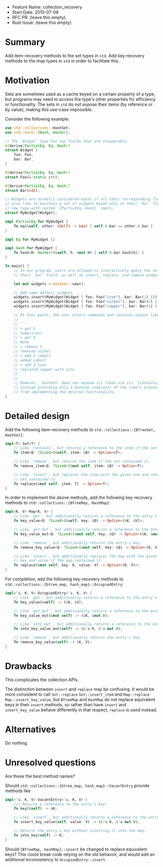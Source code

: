 - Feature Name: collection_recovery
- Start Date: 2015-07-08
- RFC PR: (leave this empty)
- Rust Issue: (leave this empty)

# Summary

Add item-recovery methods to the set types in `std`. Add key-recovery methods to the map types in
`std` in order to facilitate this.

# Motivation

Sets are sometimes used as a cache keyed on a certain property of a type, but programs may need to
access the type's other properties for efficiency or functionailty. The sets in `std` do not expose
their items (by reference or by value), making this use-case impossible.

Consider the following example:

```rust
use std::collections::HashSet;
use std::hash::{Hash, Hasher};

// The `Widget` type has two fields that are inseparable.
#[derive(PartialEq, Eq, Hash)]
struct Widget {
    foo: Foo,
    bar: Bar,
}

#[derive(PartialEq, Eq, Hash)]
struct Foo(&'static str);

#[derive(PartialEq, Eq, Hash)]
struct Bar(u32);

// Widgets are normally considered equal if all their corresponding fields are equal, but we would
// also like to maintain a set of widgets keyed only on their `bar` field. To this end, we create a
// new type with custom `{PartialEq, Hash}` impls.
struct MyWidget(Widget);

impl PartialEq for MyWidget {
    fn eq(&self, other: &Self) -> bool { self.0.bar == other.0.bar }
}

impl Eq for MyWidget {}

impl Hash for MyWidget {
    fn hash<H: Hasher>(&self, h: &mut H) { self.0.bar.hash(h); }
}

fn main() {
    // In our program, users are allowed to interactively query the set of widgets according to
    // their `bar` field, as well as insert, replace, and remove widgets.

    let mut widgets = HashSet::new();

    // Add some default widgets.
    widgets.insert(MyWidget(Widget { foo: Foo("iron"), bar: Bar(1) }));
    widgets.insert(MyWidget(Widget { foo: Foo("nickel"), bar: Bar(2) }));
    widgets.insert(MyWidget(Widget { foo: Foo("copper"), bar: Bar(3) }));

    // At this point, the user enters commands and receives output like:
    //
    // ```
    // > get 1
    // Some(iron)
    // > get 4
    // None
    // > remove 2
    // removed nickel
    // > add 2 cobalt
    // added cobalt
    // > add 3 zinc
    // replaced copper with zinc
    // ```
    //
    // However, `HashSet` does not expose its items via its `{contains, insert, remove}` methods,
    // instead providing only a boolean indicator of the item's presence in the set, preventing us
    // from implementing the desired functionality.
}
```

# Detailed design

Add the following item-recovery methods to `std::collections::{BTreeSet, HashSet}`:

```rust
impl<T> Set<T> {
    // Like `contains`, but returns a reference to the item if the set contains it.
    fn item<Q: ?Sized>(&self, item: &Q) -> Option<&T>;

    // Like `remove`, but returns the item if the set contained it.
    fn remove_item<Q: ?Sized>(&mut self, item: &Q) -> Option<T>;

    // Like `insert`, but replaces the item with the given one and returns the previous item if the
    // set contained it.
    fn replace(&mut self, item: T) -> Option<T>;
}
```

In order to implement the above methods, add the following key-recovery methods to
`std::collections::{BTreeMap, HashMap}`:

```rust
impl<K, V> Map<K, V> {
    // Like `get`, but additionally returns a reference to the entry's key.
    fn key_value<Q: ?Sized>(&self, key: &Q) -> Option<(&K, &V)>;

    // Like `get_mut`, but additionally returns a reference to the entry's key.
    fn key_value_mut<Q: ?Sized>(&mut self, key: &Q) -> Option<(&K, &mut V)>;

    // Like `remove`, but additionally returns the entry's key.
    fn remove_key_value<Q: ?Sized>(&mut self, key: &Q) -> Option<(K, V)>;

    // Like `insert`, but additionally replaces the key with the given one and returns the previous
    // key and value if the map contained it.
    fn replace(&mut self, key: K, value: V) -> Option<(K, V)>;
}
```

For completion, add the following key-recovery methods to
`std::collections::{btree_map, hash_map}::OccupiedEntry`:

```rust
impl<'a, K, V> OccupiedEntry<'a, K, V> {
    // Like `get`, but additionally returns a reference to the entry's key.
    fn key_value(&self) -> (&K, &V);

    // Like `get_mut`, but additionally returns a reference to the entry's key.
    fn key_value_mut(&mut self) -> (&K, &mut V);

    // Like `into_mut`, but additionally returns a reference to the entry's key.
    fn into_key_value_mut(self) -> (&'a K, &'a mut V);

    // Like `remove`, but additionally returns the entry's key.
    fn remove_key_value(self) -> (K, V);
}
```

# Drawbacks

This complicates the collection APIs.

The distinction between `insert` and `replace` may be confusing. It would be more consistent to
call `Set::replace` `Set::insert_item` and `Map::replace` `Map::insert_key_value`, but `BTreeMap`
and `HashMap` do not replace equivalent keys in their `insert` methods, so rather than have
`insert` and `insert_key_value` behave differently in that respect, `replace` is used instead.

# Alternatives

Do nothing.

# Unresolved questions

Are these the best method names?

Should `std::collections::{btree_map, hash_map}::VacantEntry` provide methods like

```rust
impl<'a, K, V> VacantEntry<'a, K, V> {
    /// Returns a reference to the entry's key.
    fn key(&self) -> &K;

    // Like `insert`, but additionally returns a reference to the entry's key.
    fn insert_key_value(self, value: V) -> (&'a K, &'a mut V);

    // Returns the entry's key without inserting it into the map.
    fn into_key(self) -> K;
}
```

Should `{BTreeMap, HashMap}::insert` be changed to replace equivalent keys? This could break code
relying on the old behavior, and would add an additional inconsistency to `OccupiedEntry::insert`.
